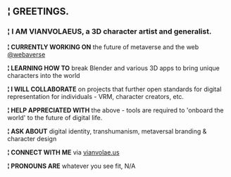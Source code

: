 ## ¦ GREETINGS.

### ¦ I AM VIANVOLAEUS, a 3D character artist and generalist.

**¦ CURRENTLY WORKING ON** the future of metaverse and the web [@webaverse](https://github.com/webaverse)

**¦ LEARNING HOW TO** break Blender and various 3D apps to bring unique characters into the world

**¦ I WILL COLLABORATE** on projects that further open standards for digital representation for individuals - VRM, character creators, etc.

**¦ HELP APPRECIATED WITH** the above - tools are required to 'onboard the world' to the future of digital life.

**¦ ASK ABOUT** digital identity, transhumanism, metaversal branding & character design

**¦ CONNECT WITH ME** via [vianvolae.us](https://vianvolaeus.carrd.co/)

**¦ PRONOUNS ARE** whatever you see fit, N/A

<!--
**Vianvolaeus/Vianvolaeus** is a ✨ _special_ ✨ repository because its `README.md` (this file) appears on your GitHub profile.

Here are some ideas to get you started:

- 🔭 I’m currently working on ...
- 🌱 I’m currently learning ...
- 👯 I’m looking to collaborate on ...
- 🤔 I’m looking for help with ...
- 💬 Ask me about ...
- 📫 How to reach me: ...
- 😄 Pronouns: ...
- ⚡ Fun fact: ...
-->
